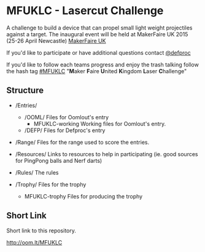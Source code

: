 # MFUKLC - Lasercut Challenge

A challenge to build a device that can propel small light weight projectiles against a target. The inaugural event will be held at MakerFaire UK 2015 (25-26 April Newcastle) [MakerFaire UK](http://www.makerfaireuk.com/)
	
If you'd like to participate or have additional questions contact  [@defproc](https://twitter.com/defproc)
	
If you'd like to follow each teams progress and enjoy the trash talking follow the hash tag [ #MFUKLC](https://twitter.com/search?q=%23MFUKLC&src=typd) "**M**aker **F**aire **U**nited **K**ingdom **L**aser **C**hallenge"
	
## Structure
	
* /Entries/
	* /OOML/	Files for Oomlout's entry
		*	MFUKLC-working	Working files for Oomlout's entry.
	* /DEFP/	Files for Defproc's entry

* /Range/	Files for the range used to score the entries.

* /Resources/	Links to resources to help in participating (ie. good sources for PingPong balls and Nerf darts)

* /Rules/	The rules

* /Trophy/	Files for the trophy
	*	MFUKLC-trophy	Files for producing the trophy
	
## Short Link

Short link to this repository.

http://oom.lt/MFUKLC